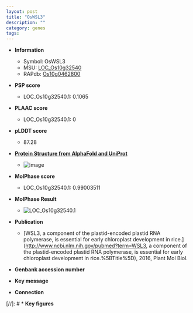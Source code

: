 ```yaml
---
layout: post
title: "OsWSL3"
description: ""
category: genes
tags: 
---
```


* **Information**  
    + Symbol: OsWSL3  
    + MSU: [LOC_Os10g32540](http://rice.plantbiology.msu.edu/cgi-bin/ORF_infopage.cgi?orf=LOC_Os10g32540)  
    + RAPdb: [Os10g0462800](http://rapdb.dna.affrc.go.jp/viewer/gbrowse_details/irgsp1?name=Os10g0462800)  

* **PSP score**  
    + LOC_Os10g32540.1: 0.1065 

* **PLAAC score**  
    + LOC_Os10g32540.1: 0 

* **pLDDT score**
    + 87.28

* **[Protein Structure from AlphaFold and UniProt](https://www.uniprot.org/uniprotkb/Q8H903/entry#structure)**
    + ![image](https://ricepsp.github.io/images/Q8/AF-Q8H903-F1.png)

* **MolPhase score**
    + LOC_Os10g32540.1: 0.99003511

* **MolPhase Result**
    + ![LOC_Os10g32540.1](https://304243504.github.io/Pictures/LOC_Os10g/LOC_Os10g32540.1.png)

* **Publication**  
    + [WSL3, a component of the plastid-encoded plastid RNA polymerase, is essential for early chloroplast development in rice.](http://www.ncbi.nlm.nih.gov/pubmed?term=WSL3, a component of the plastid-encoded plastid RNA polymerase, is essential for early chloroplast development in rice.%5BTitle%5D), 2016, Plant Mol Biol.

* **Genbank accession number**  

* **Key message**  

* **Connection**  

[//]: # * **Key figures**  


